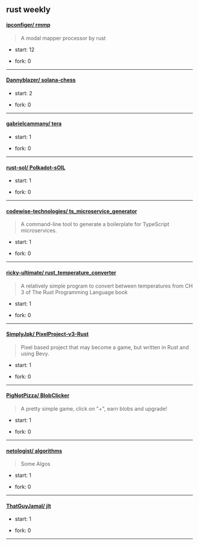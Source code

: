 ## rust weekly

#### [ipconfiger/ rmmp](https://github.com/ipconfiger/rmmp)
>  A modal mapper processor by rust
+ start: 12
+ fork: 0
---
#### [Dannyblazer/ solana-chess](https://github.com/Dannyblazer/solana-chess)
>  
+ start: 2
+ fork: 0
---
#### [gabrielcammany/ tera](https://github.com/gabrielcammany/tera)
>  
+ start: 1
+ fork: 0
---
#### [rust-sol/ Polkadot-sOIL](https://github.com/rust-sol/Polkadot-sOIL)
>  
+ start: 1
+ fork: 0
---
#### [codewise-technologies/ ts_microservice_generator](https://github.com/codewise-technologies/ts_microservice_generator)
>  A command-line tool to generate a boilerplate for TypeScript microservices.
+ start: 1
+ fork: 0
---
#### [ricky-ultimate/ rust_temperature_converter](https://github.com/ricky-ultimate/rust_temperature_converter)
>  A relatively simple program to convert between temperatures from CH 3 of The Rust Programming Language book
+ start: 1
+ fork: 0
---
#### [SimplyJpk/ PixelProject-v3-Rust](https://github.com/SimplyJpk/PixelProject-v3-Rust)
>  Pixel based project that may become a game, but written in Rust and using Bevy.
+ start: 1
+ fork: 0
---
#### [PigNotPizza/ BlobClicker](https://github.com/PigNotPizza/BlobClicker)
>  A pretty simple game, click on "+", earn blobs and upgrade!
+ start: 1
+ fork: 0
---
#### [netologist/ algorithms](https://github.com/netologist/algorithms)
>  Some Algos
+ start: 1
+ fork: 0
---
#### [ThatGuyJamal/ jlt](https://github.com/ThatGuyJamal/jlt)
>  
+ start: 1
+ fork: 0
---